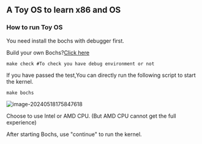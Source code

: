 ## A Toy OS to learn x86 and OS



### How to run Toy OS

You need install the bochs with debugger first.

Build your own Bochs?[Click here](https://blog.csdn.net/qq_61653333/article/details/136962598?spm=1001.2014.3001.5501)



```shell
make check #To check you have debug environment or not
```



If you have passed the test,You can directly run the following script to start the kernel.

```
make bochs
```



![image-20240518175847618](/home/april_zhao/.var/app/io.typora.Typora/config/Typora/typora-user-images/image-20240518175847618.png)

Choose to use Intel or AMD CPU. (But AMD CPU cannot get the full experience)



After starting Bochs, use "continue" to run the kernel.

